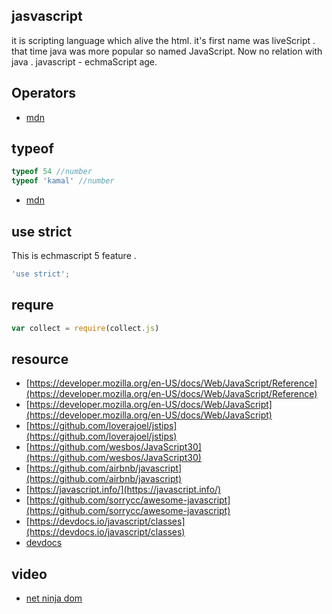 
## jasvascript

it is scripting language which alive  the html. it's first name was liveScript . that time java was more popular so named JavaScript. Now no relation with java . javascript - echmaScript age.


## Operators

* [mdn](https://developer.mozilla.org/en-US/docs/Web/JavaScript/Reference/Operators)

## typeof

```js
typeof 54 //number
typeof 'kamal' //number
```
* [mdn](https://developer.mozilla.org/en-US/docs/Web/JavaScript/Reference/Operators/typeof)

## use strict

This is echmascript 5 feature .

```js
'use strict';
```

## requre

```js
var collect = require(collect.js)
```

## resource

* [https://developer.mozilla.org/en-US/docs/Web/JavaScript/Reference](https://developer.mozilla.org/en-US/docs/Web/JavaScript/Reference)
* [https://developer.mozilla.org/en-US/docs/Web/JavaScript](https://developer.mozilla.org/en-US/docs/Web/JavaScript)
* [https://github.com/loverajoel/jstips](https://github.com/loverajoel/jstips)
* [https://github.com/wesbos/JavaScript30](https://github.com/wesbos/JavaScript30)
* [https://github.com/airbnb/javascript](https://github.com/airbnb/javascript)
* [https://javascript.info/](https://javascript.info/)
* [https://github.com/sorrycc/awesome-javascript](https://github.com/sorrycc/awesome-javascript)
* [https://devdocs.io/javascript/classes](https://devdocs.io/javascript/classes)
* [devdocs](http://devdocs.io/javascript/)

## video

* [net ninja dom](https://www.youtube.com/watch?v=FIORjGvT0kk&list=PL4cUxeGkcC9gfoKa5la9dsdCNpuey2s-V)
